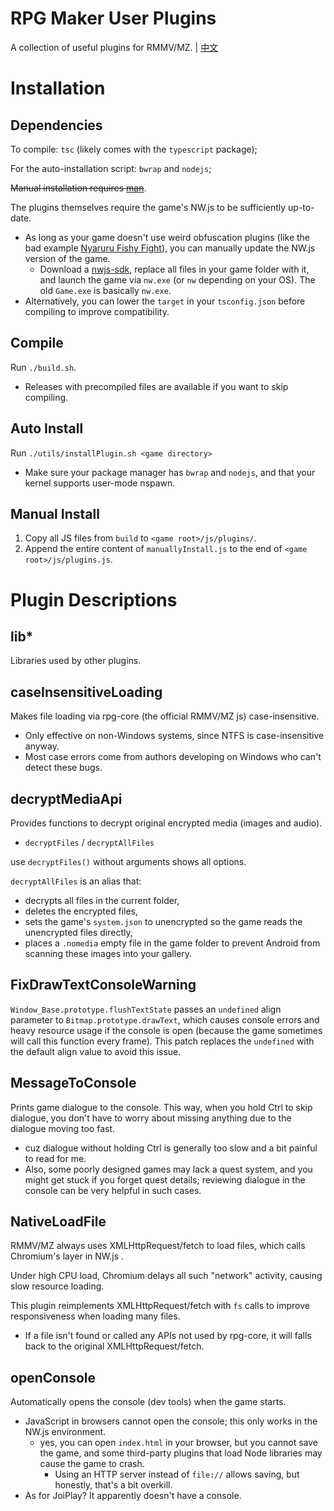 # RPG Maker User Plugins
A collection of useful plugins for RMMV/MZ. | [中文](README_zh.md)

# Installation
## Dependencies
To compile: `tsc` (likely comes with the `typescript` package);

For the auto-installation script: `bwrap` and `nodejs`;

~~Manual installation requires [man](https://en.wikipedia.org/wiki/Man)~~.

The plugins themselves require the game's NW.js to be sufficiently up-to-date.
- As long as your game doesn't use weird obfuscation plugins (like the bad example [Nyaruru Fishy Fight](https://store.steampowered.com/app/1478160/Nyaruru_Fishy_Fight)), you can manually update the NW.js version of the game.
  - Download a [nwjs-sdk](https://nwjs.io/), replace all files in your game folder with it, and launch the game via `nw.exe` (or `nw` depending on your OS). The old `Game.exe` is basically `nw.exe`.
- Alternatively, you can lower the `target` in your `tsconfig.json` before compiling to improve compatibility.

## Compile
Run `./build.sh`.
- Releases with precompiled files are available if you want to skip compiling.

## Auto Install
Run `./utils/installPlugin.sh <game directory>`
- Make sure your package manager has `bwrap` and `nodejs`, and that your kernel supports user-mode nspawn.

## Manual Install
1. Copy all JS files from `build` to `<game root>/js/plugins/`.
2. Append the entire content of `manuallyInstall.js` to the end of `<game root>/js/plugins.js`.

# Plugin Descriptions
## lib*
Libraries used by other plugins.

## caseInsensitiveLoading
Makes file loading via rpg-core (the official RMMV/MZ js) case-insensitive.

- Only effective on non-Windows systems, since NTFS is case-insensitive anyway.
- Most case errors come from authors developing on Windows who can't detect these bugs.

## decryptMediaApi
Provides functions to decrypt original encrypted media (images and audio).

- `decryptFiles` / `decryptAllFiles`

use `decryptFiles()` without arguments shows all options.

`decryptAllFiles` is an alias that:
- decrypts all files in the current folder,
- deletes the encrypted files,
- sets the game's `system.json` to unencrypted so the game reads the unencrypted files directly,
- places a `.nomedia` empty file in the game folder to prevent Android from scanning these images into your gallery.

## FixDrawTextConsoleWarning
`Window_Base.prototype.flushTextState` passes an `undefined` align parameter to `Bitmap.prototype.drawText`, which causes console errors and heavy resource usage if the console is open (because the game sometimes will call this function every frame).
This patch replaces the `undefined` with the default align value to avoid this issue.

## MessageToConsole
Prints game dialogue to the console. This way, when you hold Ctrl to skip dialogue, you don't have to worry about missing anything due to the dialogue moving too fast.
- cuz dialogue without holding Ctrl is generally too slow and a bit painful to read for me.
- Also, some poorly designed games may lack a quest system, and you might get stuck if you forget quest details; reviewing dialogue in the console can be very helpful in such cases.

## NativeLoadFile
RMMV/MZ always uses XMLHttpRequest/fetch to load files, which calls Chromium's layer in NW.js .

Under high CPU load, Chromium delays all such "network" activity, causing slow resource loading.

This plugin reimplements XMLHttpRequest/fetch with `fs` calls to improve responsiveness when loading many files.
- If a file isn't found or called any APIs not used by rpg-core, it will falls back to the original XMLHttpRequest/fetch.

## openConsole
Automatically opens the console (dev tools) when the game starts.
- JavaScript in browsers cannot open the console; this only works in the NW.js environment.
  - yes, you can open `index.html` in your browser, but you cannot save the game, and some third-party plugins that load Node libraries may cause the game to crash.
    - Using an HTTP server instead of `file://` allows saving, but honestly, that's a bit overkill.
- As for JoiPlay? It apparently doesn't have a console.